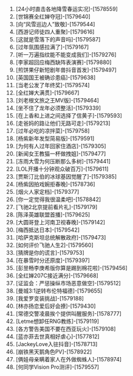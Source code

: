 
1. [24小时直击各地降雪春运实况]-[1578559]
1. [世锦赛全红婵夺冠]-[1579640]
1. [向“风雪巡边人”致敬]-[1579544]
1. [西游记师徒四人重聚]-[1579616]
1. [这就是雪落下的声音吗]-[1579587]
1. [过年氛围感拉满了]-[1579167]
1. [听一万遍指纹能不能变成我们]-[1579276]
1. [李家超回应梅西缺阵表演赛]-[1579880]
1. [煎饼果仔新短剧年兽抖音首发]-[1579497]
1. [英国国王被确诊患癌]-[1579638]
1. [当老公发了年终奖]-[1579574]
1. [全红婵大满贯]-[1579667]
1. [刘老根文旅之王MV版]-[1579464]
1. [坐不住了龙年必须整活]-[1579339]
1. [在上香和上进之间选择了信黄子]-[1579593]
1. [走爸妈的路让他们无路可走]-[1579213]
1. [过年必吃的凉拌菜]-[1579758]
1. [杨紫新年发型简易版]-[1579591]
1. [为何有人过年回家住酒店]-[1579305]
1. [新闻女王教猫一杯做拽姐]-[1579477]
1. [冻雨大雪为何压断那么多树]-[1579441]
1. [LOL开播十分钟观众破百万]-[1579611]
1. [贾斯汀比伯的冰球基因觉醒了]-[1579385]
1. [杨紫因拍戏婉拒春晚]-[1578736]
1. [烟火人家定档]-[1579377]
1. [你一定觉得我很温柔吧]-[1578842]
1. [飞驰2北京提前看片礼]-[1579179]
1. [陈泽英雄联盟首播]-[1579625]
1. [大圆哥登上河南卫视春晚]-[1579142]
1. [梅西抵达日本]-[1579542]
1. [哈萨克斯坦总统解散政府]-[1579473]
1. [如何评价飞驰人生2]-[1579560]
1. [猜牌是你的谎言]-[1579753]
1. [在暴雪时分还原度]-[1579397]
1. [彭昱畅李庚希版你算是踢到棉花啦]-[1579456]
1. [全红婵207C接近满分]-[1579668]
1. [证监会：严惩操纵市场恶意做空]-[1579512]
1. [曼城3:1逆转布伦特福德]-[1579655]
1. [我爱罗变装挑战]-[1579188]
1. [林亦扬恋爱后好会撩]-[1579430]
1. [常德交警凌晨挨个提供叫醒服务]-[1578777]
1. [Letme想卸任RNG教练]-[1579119]
1. [各方警告美国不要在西亚玩火]-[1579108]
1. [蓝亦菲去世真相好虐心]-[1577812]
1. [JackeyLove入驻抖音]-[1578713]
1. [崩铁黑天鹅角色PV]-[1578922]
1. [俩娃母亲瞒着家人在外做蜘蛛人]-[1578974]
1. [何同学Vision Pro测评]-[1579557]